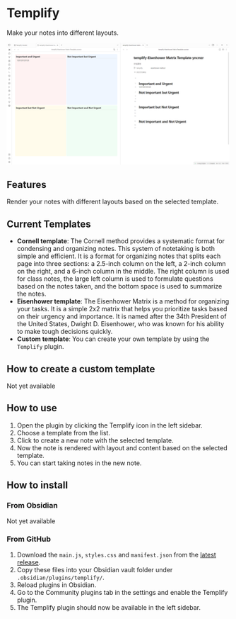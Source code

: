 # Templify

Make your notes into different layouts.

![templify](https://raw.githubusercontent.com/quorafind/obsidian-templify/main/media/templify.png)

## Features

Render your notes with different layouts based on the selected template.

## Current Templates

- **Cornell template**: The Cornell method provides a systematic format for condensing and organizing notes. This system of notetaking is both simple and efficient. It is a format for organizing notes that splits each page into three sections: a 2.5-inch column on the left, a 2-inch column on the right, and a 6-inch column in the middle. The right column is used for class notes, the large left column is used to formulate questions based on the notes taken, and the bottom space is used to summarize the notes.
- **Eisenhower template**: The Eisenhower Matrix is a method for organizing your tasks. It is a simple 2x2 matrix that helps you prioritize tasks based on their urgency and importance. It is named after the 34th President of the United States, Dwight D. Eisenhower, who was known for his ability to make tough decisions quickly.
- **Custom template**: You can create your own template by using the `Templify` plugin.

## How to create a custom template

Not yet available

## How to use

1. Open the plugin by clicking the Templify icon in the left sidebar.
2. Choose a template from the list.
3. Click to create a new note with the selected template.
4. Now the note is rendered with layout and content based on the selected template.
5. You can start taking notes in the new note.

## How to install

### From Obsidian

Not yet available

### From GitHub

1. Download the `main.js`, `styles.css` and `manifest.json` from the [latest release](https://github.com/quorafind/templify/releases/latest).
2. Copy these files into your Obsidian vault folder under `.obsidian/plugins/templify/`.
3. Reload plugins in Obsidian.
4. Go to the Community plugins tab in the settings and enable the Templify plugin.
5. The Templify plugin should now be available in the left sidebar.

